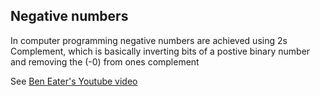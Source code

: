 ## Negative numbers
 In computer programming negative numbers are achieved using 2s Complement, which is basically inverting bits of a postive binary number and removing the (-0)  from ones complement

See [Ben Eater's Youtube video](https://www.youtube.com/watch?v=4qH4unVtJkE)

